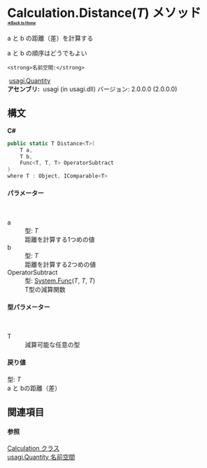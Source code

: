 # Calculation.Distance(*T*) メソッド <div style="font-size:30%"><a href="https://github.com/usagi/usagi.cs/blob/master/docs/Home.md">≪Back to Home</a></div> 

a と b の距離（差）を計算する 

a と b の順序はどうでもよい


    <strong>名前空間:</strong>
&nbsp;<a href="N_usagi_Quantity.md">usagi.Quantity</a><br /><strong>アセンブリ:</strong>
&nbsp;usagi (in usagi.dll) バージョン: 2.0.0.0 (2.0.0.0)

## 構文

**C#**<br />
``` C#
public static T Distance<T>(
	T a,
	T b,
	Func<T, T, T> OperatorSubtract
)
where T : Object, IComparable<T>

```


#### パラメーター
&nbsp;<dl><dt>a</dt><dd>型: *T*<br />距離を計算する1つめの値</dd><dt>b</dt><dd>型: *T*<br />距離を計算する2つめの値</dd><dt>OperatorSubtract</dt><dd>型: <a href="http://msdn2.microsoft.com/ja-jp/library/bb534647" target="_blank">System.Func</a>(*T*, *T*, *T*)<br />T型の減算関数</dd></dl>

#### 型パラメーター
&nbsp;<dl><dt>T</dt><dd>減算可能な任意の型</dd></dl>

#### 戻り値
型: *T*<br />a と bの距離（差）

## 関連項目


#### 参照
<a href="T_usagi_Quantity_Calculation.md">Calculation クラス</a><br /><a href="N_usagi_Quantity.md">usagi.Quantity 名前空間</a><br />